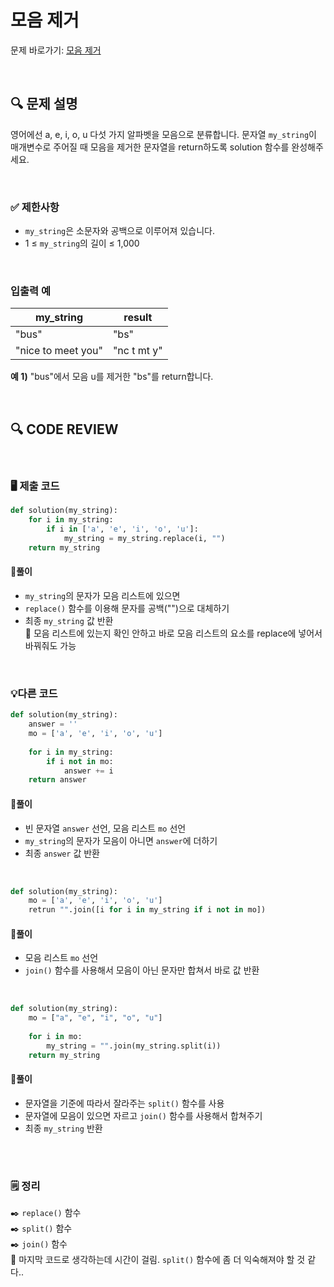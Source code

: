 # 모음 제거

문제 바로가기: [모음 제거](https://school.programmers.co.kr/learn/courses/30/lessons/120849)

<br/>

## **🔍 문제 설명**

영어에선 a, e, i, o, u 다섯 가지 알파벳을 모음으로 분류합니다. 문자열 `my_string`이 매개변수로 주어질 때 모음을 제거한 문자열을 return하도록 solution 함수를 완성해주세요.

<br/>

### **✅ 제한사항**

- `my_string`은 소문자와 공백으로 이루어져 있습니다.
- 1 ≤ `my_string`의 길이 ≤ 1,000
<br/>

### **입출력 예**

|      my_string     |    result    |
|--------------------|--------------|
|        "bus"       |     "bs"     |
| "nice to meet you" |  "nc t mt y" |

**예 1)**
"bus"에서 모음 u를 제거한 "bs"를 return합니다.   
 
<br/>

## **🔍 CODE REVIEW**
<br/>

### **🖥️ 제출 코드**

```python
def solution(my_string):
    for i in my_string:
        if i in ['a', 'e', 'i', 'o', 'u']:
            my_string = my_string.replace(i, "")
    return my_string
```

#### **📍풀이**

- `my_string`의 문자가 모음 리스트에 있으면
- `replace()` 함수를 이용해 문자를 공백("")으로 대체하기
- 최종 `my_string` 값 반환    
📌 모음 리스트에 있는지 확인 안하고 바로 모음 리스트의 요소를 replace에 넣어서 바꿔줘도 가능

<br/>

### **💡다른 코드**

```python
def solution(my_string):
    answer = ''
    mo = ['a', 'e', 'i', 'o', 'u']
    
    for i in my_string:
        if i not in mo:
            answer += i
    return answer
```

#### **📍풀이**

- 빈 문자열 `answer` 선언, 모음 리스트 `mo` 선언
- `my_string`의 문자가 모음이 아니면 `answer`에 더하기
- 최종 `answer` 값 반환
<br/>

```python
def solution(my_string):
    mo = ['a', 'e', 'i', 'o', 'u']
    retrun "".join([i for i in my_string if i not in mo])
```

#### **📍풀이**

- 모음 리스트 `mo` 선언
- `join()` 함수를 사용해서 모음이 아닌 문자만 합쳐서 바로 값 반환
<br/>

```python
def solution(my_string):
    mo = ["a", "e", "i", "o", "u"]
    
    for i in mo:
        my_string = "".join(my_string.split(i))
    return my_string
```

#### **📍풀이**

- 문자열을 기준에 따라서 잘라주는 `split()` 함수를 사용
- 문자열에 모음이 있으면 자르고 `join()` 함수를 사용해서 합쳐주기
- 최종 `my_string` 반환
<br/>

  #
### **🗒️ 정리**
✒️ `replace()` 함수   
✒️ `split()` 함수   
✒️ `join()` 함수   
📌 마지막 코드로 생각하는데 시간이 걸림. `split()` 함수에 좀 더 익숙해져야 할 것 같다..
